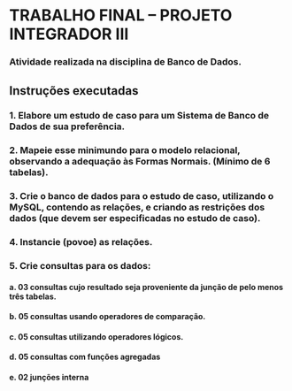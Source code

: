 # TRABALHO FINAL – PROJETO INTEGRADOR III

### Atividade realizada na disciplina de Banco de Dados.

## Instruções executadas
### 1. Elabore um estudo de caso para um Sistema de Banco de Dados de sua preferência.
### 2. Mapeie esse minimundo para o modelo relacional, observando a adequação às Formas Normais. (Mínimo de 6 tabelas).
### 3. Crie o banco de dados para o estudo de caso, utilizando o MySQL, contendo as relações, e criando as restrições dos dados (que devem ser especificadas no estudo de caso).
### 4. Instancie (povoe) as relações.
### 5. Crie consultas para os dados:
  #### a. 03 consultas cujo resultado seja proveniente da junção de pelo menos três tabelas.
  #### b. 05 consultas usando operadores de comparação.
  #### c. 05 consultas utilizando operadores lógicos.
  #### d. 05 consultas com funções agregadas
  #### e. 02 junções interna
